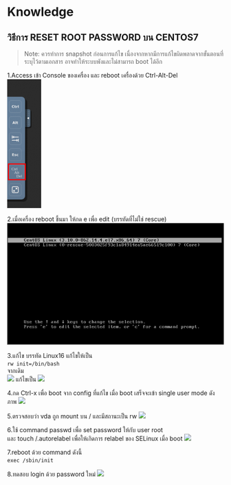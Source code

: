 # Knowledge

## วิธีการ RESET ROOT PASSWORD บน CENTOS7

> Note: ควรทำการ snapshot ก่อนการแก้ไข เนื่องจากหากมีการแก้ไขผิดพลาดจากขั้นตอนที่ระบุไว้ตามเอกสาร อาจทำให้ระบบพังและไม่สามารถ boot ได้อีก

1.Access เข้า Console ของเครื่อง และ reboot เครื่องด้วย Ctrl-Alt-Del   
![](../.gitbook/assets/k_reset_password_centos7_001.png)

2.เมื่อเครื่อง reboot ขึ้นมา ให้กด e เพื่อ edit (บรรทัดที่ไม่ใช่ rescue)   
![](../.gitbook/assets/k_reset_password_centos7_002.png)

3.แก้ไข บรรทัด Linux16 แก้ไขให้เป็น   
```rw init=/bin/bash```   
จากเดิม   
![](../.gitbook/assets/k_reset_password_centos7_003.png)
แก้ไขเป็น
![](../.gitbook/assets/k_reset_password_centos7_004.png)

4.กด Ctrl-x เพื่อ boot จาก config ที่แก้ไข เมื่อ boot เสร็จจะเข้า single user mode ดังภาพ
![](../.gitbook/assets/k_reset_password_centos7_005.png)

5.ตรวจสอบว่า vda ถูก mount บน / และมีสถานะเป็น rw
![](../.gitbook/assets/k_reset_password_centos7_006.png)

6.ใช้ command passwd เพื่อ set password ให้กับ user root   
และ touch /.autorelabel เพื่อให้เกิดการ relabel ของ SELinux เมื่อ boot
![](../.gitbook/assets/k_reset_password_centos7_007.png)

7.reboot ด้วย command ดังนี้   
```exec /sbin/init```


8.ทดสอบ login ด้วย password ใหม่
![](../.gitbook/assets/k_reset_password_centos7_008.png)
